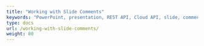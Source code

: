 ```yaml
---
title: "Working with Slide Comments"
keywords: "PowerPoint, presentation, REST API, Cloud API, slide, comment"
type: docs
url: /working-with-slide-comments/
weight: 80
---
```

